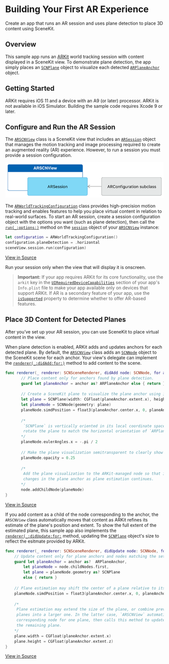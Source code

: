 # Building Your First AR Experience

Create an app that runs an AR session and uses plane detection to place 3D content using SceneKit.   

## Overview

This sample app runs an [ARKit][0] world tracking session with content displayed in a SceneKit view. To demonstrate plane detection, the app simply places an [`SCNPlane`][13] object to visualize each detected [`ARPlaneAnchor`][14] object.

[0]:https://developer.apple.com/documentation/arkit
[13]:https://developer.apple.com/documentation/scenekit/scnplane
[14]:https://developer.apple.com/documentation/arkit/arplaneanchor

## Getting Started

ARKit requires iOS 11 and a device with an A9 (or later) processor. ARKit is not available in iOS Simulator. Building the sample code requires Xcode 9 or later.

## Configure and Run the AR Session

The [`ARSCNView`][1] class is a SceneKit view that includes an [`ARSession`][2] object that manages the motion tracking and image processing required to create an augmented reality (AR) experience. However, to run a session you must provide a session configuration.

[1]:https://developer.apple.com/documentation/arkit/arscnview
[2]:https://developer.apple.com/documentation/arkit/arsession

![Architecture diagram: an ARKit view owns an ARSession, which requires an ARConfiguration to run.](Documentation/ARViewSessionConfiguration.png)

The [`ARWorldTrackingConfiguration`][3] class provides high-precision motion tracking and enables features to help you place virtual content in relation to real-world surfaces. To start an AR session, create a session configuration object with the options you want (such as plane detection), then call the [`run(_:options:)`][4] method on the [`session`][5] object of your [`ARSCNView`][1] instance:

``` swift
let configuration = ARWorldTrackingConfiguration()
configuration.planeDetection = .horizontal
sceneView.session.run(configuration)
```
[View in Source](x-source-tag://StartARSession)

[3]:https://developer.apple.com/documentation/arkit/arworldtrackingconfiguration
[4]:https://developer.apple.com/documentation/arkit/arsession/2875735-run
[5]:https://developer.apple.com/documentation/arkit/arscnview/2865796-session

Run your session only when the view that will display it is onscreen.

> **Important:** If your app requires ARKit for its core functionality, use the `arkit` key in the [`UIRequiredDeviceCapabilities`][7] section of your app's `Info.plist` file to make your app available only on devices that support ARKit. If AR is a secondary feature of your app, use the [`isSupported`][8] property to determine whether to offer AR-based features.

[7]:https://developer.apple.com/library/content/documentation/General/Reference/InfoPlistKeyReference/Articles/iPhoneOSKeys.html#//apple_ref/doc/uid/TP40009252-SW3
[8]:https://developer.apple.com/documentation/arkit/arconfiguration/2923553-issupported

## Place 3D Content for Detected Planes

After you’ve set up your AR session, you can use SceneKit to place virtual content in the view.

When plane detection is enabled, ARKit adds and updates anchors for each detected plane. By default, the [`ARSCNView`][1] class adds an [`SCNNode`][9] object to the SceneKit scene for each anchor. Your view's delegate can implement the [`renderer(_:didAdd:for:)`][10] method to add content to the scene.

``` swift
func renderer(_ renderer: SCNSceneRenderer, didAdd node: SCNNode, for anchor: ARAnchor) {
       // Place content only for anchors found by plane detection.
       guard let planeAnchor = anchor as? ARPlaneAnchor else { return }

       // Create a SceneKit plane to visualize the plane anchor using its position and extent.
       let plane = SCNPlane(width: CGFloat(planeAnchor.extent.x), height: CGFloat(planeAnchor.extent.z))
       let planeNode = SCNNode(geometry: plane)
       planeNode.simdPosition = float3(planeAnchor.center.x, 0, planeAnchor.center.z)
       
       /*
        `SCNPlane` is vertically oriented in its local coordinate space, so
        rotate the plane to match the horizontal orientation of `ARPlaneAnchor`.
       */
       planeNode.eulerAngles.x = -.pi / 2
       
       // Make the plane visualization semitransparent to clearly show real-world placement.
       planeNode.opacity = 0.25
       
       /*
        Add the plane visualization to the ARKit-managed node so that it tracks
        changes in the plane anchor as plane estimation continues.
       */
       node.addChildNode(planeNode)
}
```
[View in Source](x-source-tag://PlaceARContent)

[9]:https://developer.apple.com/documentation/scenekit/scnnode
[10]:https://developer.apple.com/documentation/arkit/arscnviewdelegate/2865794-renderer

If you add content as a child of the node corresponding to the anchor, the `ARSCNView` class automatically moves that content as ARKit refines its estimate of the plane's position and extent. To show the full extent of the estimated plane, this sample app also implements the [`renderer(_:didUpdate:for:`][11] method, updating the [`SCNPlane`][12] object's size to reflect the esitmate provided by ARKit.

``` swift
func renderer(_ renderer: SCNSceneRenderer, didUpdate node: SCNNode, for anchor: ARAnchor) {
    // Update content only for plane anchors and nodes matching the setup created in `renderer(_:didAdd:for:)`.
    guard let planeAnchor = anchor as?  ARPlaneAnchor,
        let planeNode = node.childNodes.first,
        let plane = planeNode.geometry as? SCNPlane
        else { return }
    
    // Plane estimation may shift the center of a plane relative to its anchor's transform.
    planeNode.simdPosition = float3(planeAnchor.center.x, 0, planeAnchor.center.z)
    
    /*
     Plane estimation may extend the size of the plane, or combine previously detected
     planes into a larger one. In the latter case, `ARSCNView` automatically deletes the
     corresponding node for one plane, then calls this method to update the size of
     the remaining plane.
    */
    plane.width = CGFloat(planeAnchor.extent.x)
    plane.height = CGFloat(planeAnchor.extent.z)
}
```
[View in Source](x-source-tag://UpdateARContent)

[11]:https://developer.apple.com/documentation/arkit/arscnviewdelegate/2865799-renderer
[12]:https://developer.apple.com/documentation/scenekit/scnplane

